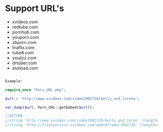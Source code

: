 Support URL's
=======

* xvideos.com
* redtube.com
* pornhub.com
* youporn.com
* zbporn.com
* tnaflix.com
* tube8.com
* youjizz.com
* drtuber.com
* slutload.com


```php

Example:

require_once "Porn_URL.php";

$url = 'http://www.xvideos.com/video1902728/kelly_and_lorena';

var_dump($url, Porn_URL::getEmbed($url));

//RETURN
//string 'http://www.xvideos.com/video1902728/kelly_and_loren' (length=51)
//string 'http://flashservice.xvideos.com/embedframe/1902728' (length=50)

```

